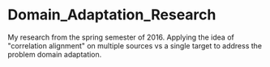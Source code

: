 # Domain_Adaptation_Research

My research from the spring semester of 2016.
Applying the idea of "correlation alignment" on multiple sources vs a single target to address the problem domain adaptation.
